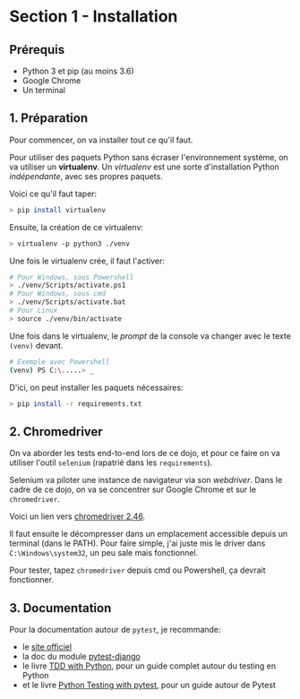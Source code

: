 # Section 1 - Installation

## Prérequis

- Python 3 et pip (au moins 3.6)
- Google Chrome
- Un terminal

## 1. Préparation

Pour commencer, on va installer tout ce qu'il faut.

Pour utiliser des paquets Python sans écraser l'environnement système, on va utiliser un **virtualenv**.
Un *virtualenv* est une sorte d'installation Python *indépendante*, avec ses propres paquets.

Voici ce qu'il faut taper:

```bash
> pip install virtualenv
```

Ensuite, la création de ce virtualenv:

```bash
> virtualenv -p python3 ./venv
```

Une fois le virtualenv crée, il faut l'activer:

```bash
# Pour Windows, sous Powershell
> ./venv/Scripts/activate.ps1
# Pour Windows, sous cmd
> ./venv/Scripts/activate.bat
# Pour Linux
> source ./venv/bin/activate
```

Une fois dans le virtualenv, le *prompt* de la console va changer avec le texte `(venv)` devant.

```bash
# Exemple avec Powershell
(venv) PS C:\.....> _
```

D'ici, on peut installer les paquets nécessaires:

```bash
> pip install -r requirements.txt
```

## 2. Chromedriver

On va aborder les tests end-to-end lors de ce dojo, et pour ce faire on va utiliser l'outil `selenium` (rapatrié dans les `requirements`).

Selenium va piloter une instance de navigateur via son *webdriver*. Dans le cadre de ce dojo, on va se concentrer sur Google Chrome et sur le `chromedriver`.

Voici un lien vers [chromedriver 2.46](https://chromedriver.storage.googleapis.com/2.46/chromedriver_win32.zip).

Il faut ensuite le décompresser dans un emplacement accessible depuis un terminal (dans le PATH). Pour faire simple, j'ai juste mis le driver dans `C:\Windows\system32`, un peu sale mais fonctionnel.

Pour tester, tapez `chromedriver` depuis cmd ou Powershell, ça devrait fonctionner.

## 3. Documentation

Pour la documentation autour de `pytest`, je recommande:

- le [site officiel](https://docs.pytest.org/en/latest/getting-started.html)
- la doc du module [pytest-django](https://pytest-django.readthedocs.io/en/latest/)
- le livre [TDD with Python](https://books.sharingdev.com/read/120/pdf), pour un guide complet autour du testing en Python
- et le livre [Python Testing with pytest](https://books.sharingdev.com/read/161/pdf), pour un guide autour de Pytest
